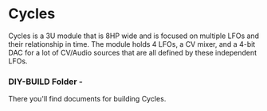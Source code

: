 # Cycles
Cycles is a 3U module that is 8HP wide and is focused on multiple LFOs and their relationship in time. The module holds 4 LFOs, a CV mixer, and a 4-bit DAC for a lot of CV/Audio sources that are all defined by these independent LFOs.
### DIY-BUILD Folder -
There you'll find documents for building Cycles.
